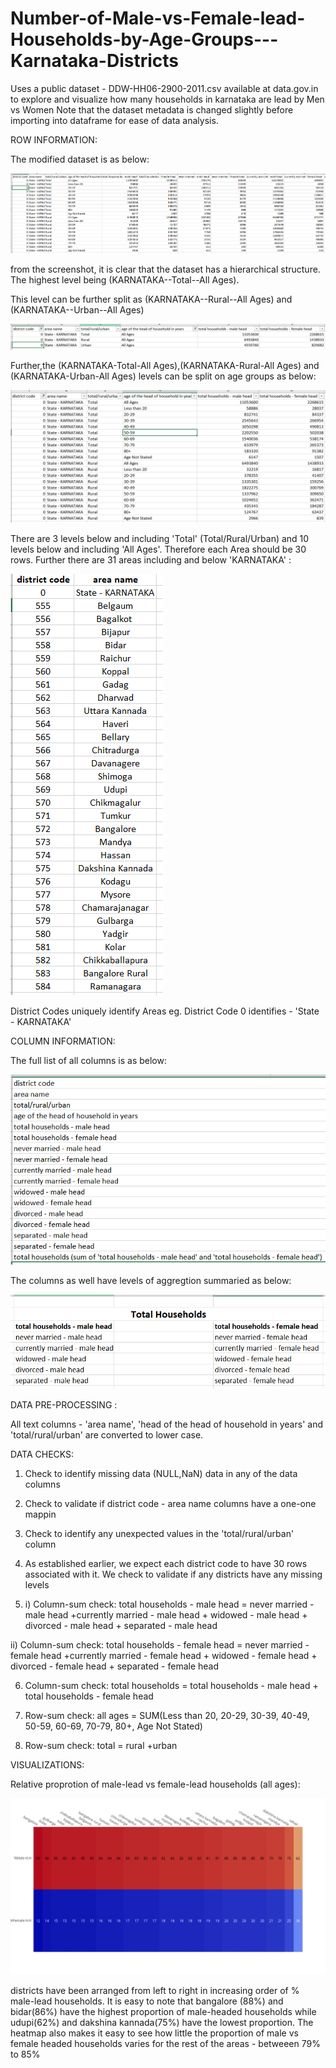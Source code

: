 # Number-of-Male-vs-Female-lead-Households-by-Age-Groups---Karnataka-Districts
Uses a public dataset - DDW-HH06-2900-2011.csv available at data.gov.in to explore and visualize how many households in karnataka are lead by Men vs Women
Note that the dataset metadata is changed slightly before importing into dataframe for ease of data analysis.

ROW INFORMATION:


The modified dataset is as below:

![modified_dataset](images/modified_dataset.PNG)

from the screenshot, it is clear that the dataset has a hierarchical structure. The highest level being (KARNATAKA--Total--All Ages).

This level can be further split as (KARNATAKA--Rural--All Ages) and (KARNATAKA--Urban--All Ages)

![levels](images/levels.PNG)

Further,the (KARNATAKA-Total-All Ages),(KARNATAKA-Rural-All Ages) and (KARNATAKA-Urban-All Ages) levels can be split on age groups as below:

![age_levels](images/levels_2.PNG)

There are 3 levels below and including 'Total' (Total/Rural/Urban) and 10 levels below and including 'All Ages'. Therefore each Area should be 30 rows. Further there are 31 areas including and below 'KARNATAKA' : 

![areas](images/areas_list.PNG)

District Codes uniquely identify Areas eg. District Code 0 identifies - 'State - KARNATAKA'


COLUMN INFORMATION:

The full list of all columns is as below:

![full_col_list](images/full_column_list.PNG)

The columns as well have levels of aggregtion summaried as below:

![col_hier](images/column_hierarchy.PNG)



DATA PRE-PROCESSING :

All text columns - 'area name', 'head of the head of household in years' and 'total/rural/urban' are converted to lower case.

DATA CHECKS:

1) Check to identify missing data (NULL,NaN) data in any of the data columns

2) Check to validate if district code - area name columns have a one-one mappin

3) Check to identify any unexpected values in the 'total/rural/urban' column

4) As established earlier, we expect each district code to have 30 rows associated with it. We check to validate if any districts have any missing levels

5) i) Column-sum check: total households - male head = never married - male head +currently married - male head + widowed - male head + divorced - male head + separated - male head

  ii) Column-sum check: total households - female head = never married - female head +currently married - female head + widowed - female head + divorced - female head + separated - female head
  
6) Column-sum check: total households = total households - male head + total households - female head

7) Row-sum check: all ages = SUM(Less than 20, 20-29, 30-39, 40-49, 50-59, 60-69, 70-79, 80+, Age Not Stated)

8) Row-sum check: total = rural +urban 

VISUALIZATIONS:

Relative proprotion of male-lead vs female-lead households (all ages):

![heatmap](images/heatmap_.png)

districts have been arranged from left to right in increasing order of % male-lead households. It is easy to note that bangalore (88%) and bidar(86%) have the highest proportion of male-headed households while udupi(62%) and dakshina kannada(75%) have the lowest proportion. The heatmap also makes it easy to see how little the proportion of male vs female headed households varies for the rest of the areas - betweeen 79% to 85%




